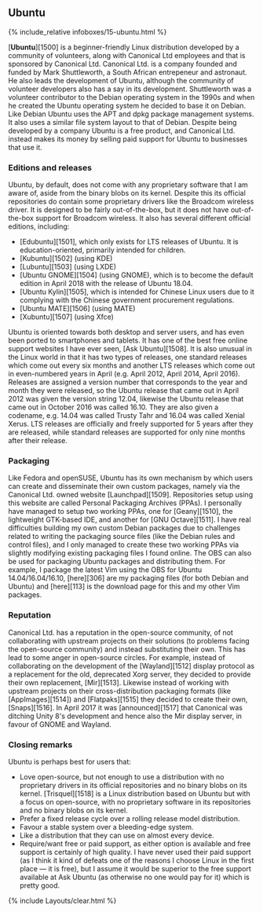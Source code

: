 ## Ubuntu
{% include_relative infoboxes/15-ubuntu.html %}

[**Ubuntu**][1500] is a beginner-friendly Linux distribution developed by a community of volunteers, along with Canonical Ltd employees and that is sponsored by Canonical Ltd. Canonical Ltd. is a company founded and funded by Mark Shuttleworth, a South African entrepeneur and astronaut. He also leads the development of Ubuntu, although the community of volunteer developers also has a say in its development. Shuttleworth was a volunteer contributor to the Debian operating system in the 1990s and when he created the Ubuntu operating system he decided to base it on Debian. Like Debian Ubuntu uses the APT and dpkg package management systems. It also uses a similar file system layout to that of Debian. Despite being developed by a company Ubuntu is a free product, and Canonical Ltd. instead makes its money by selling paid support for Ubuntu to businesses that use it.

### Editions and releases
Ubuntu, by default, does not come with any proprietary software that I am aware of, aside from the binary blobs on its kernel. Despite this its official repositories do contain some proprietary drivers like the Broadcom wireless driver. It is designed to be fairly out-of-the-box, but it does not have out-of-the-box support for Broadcom wireless. It also has several different official editions, including:

* [Edubuntu][1501], which only exists for LTS releases of Ubuntu. It is education-oriented, primarily intended for children.
* [Kubuntu][1502] (using KDE)
* [Lubuntu][1503] (using LXDE)
* [Ubuntu GNOME][1504] (using GNOME), which is to become the default edition in April 2018 with the release of Ubuntu 18.04.
* [Ubuntu Kylin][1505], which is intended for Chinese Linux users due to it complying with the Chinese government procurement regulations.
* [Ubuntu MATE][1506] (using MATE)
* [Xubuntu][1507] (using Xfce)

Ubuntu is oriented towards both desktop and server users, and has even been ported to smartphones and tablets. It has one of the best free online support websites I have ever seen, [Ask Ubuntu][1508]. It is also unusual in the Linux world in that it has two types of releases, one standard releases which come out every six months and another LTS releases which come out in even-numbered years in April (e.g. April 2012, April 2014, April 2016). Releases are assigned a version number that corresponds to the year and month they were released, so the Ubuntu release that came out in April 2012 was given the version string 12.04, likewise the Ubuntu release that came out in October 2016 was called 16.10. They are also given a codename, e.g. 14.04 was called Trusty Tahr and 16.04 was called Xenial Xerus. LTS releases are officially and freely supported for 5 years after they are released, while standard releases are supported for only nine months after their release.

### Packaging
Like Fedora and openSUSE, Ubuntu has its own mechanism by which users can create and disseminate their own custom packages, namely via the Canonical Ltd. owned website [Launchpad][1509]. Repositories setup using this website are called Personal Packaging Archives (PPAs). I personally have managed to setup two working PPAs, one for [Geany][1510], the lightweight GTK-based IDE, and another for [GNU Octave][1511]. I have real difficulties building my own custom Debian packages due to challenges related to writing the packaging source files (like the Debian rules and control files), and I only managed to create these two working PPAs via slightly modifying existing packaging files I found online. The OBS can also be used for packaging Ubuntu packages and distributing them. For example, I package the latest Vim using the OBS for Ubuntu 14.04/16.04/16.10, [here][306] are my packaging files (for both Debian and Ubuntu) and [here][113] is the download page for this and my other Vim packages. 

### Reputation
Canonical Ltd. has a reputation in the open-source community, of not collaborating with upstream projects on their solutions (to problems facing the open-source community) and instead substituting their own. This has lead to some anger in open-source circles. For example, instead of collaborating on the development of the [Wayland][1512] display protocol as a replacement for the old, deprecated Xorg server, they decided to provide their own replacement, [Mir][1513]. Likewise instead of working with upstream projects on their cross-distribution packaging formats (like [AppImages][1514]) and [Flatpaks][1515] they decided to create their own, [Snaps][1516]. In April 2017 it was [announced][1517] that Canonical was ditching Unity 8's development and hence also the Mir display server, in favour of GNOME and Wayland.

### Closing remarks
Ubuntu is perhaps best for users that:

* Love open-source, but not enough to use a distribution with no proprietary drivers in its official repositories and no binary blobs on its kernel. [Trisquel][1518] is a Linux distribution based on Ubuntu but with a focus on open-source, with no proprietary software in its repositories and no binary blobs on its kernel.
* Prefer a fixed release cycle over a rolling release model distribution.
* Favour a stable system over a bleeding-edge system.
* Like a distribution that they can use on almost every device.
* Require/want free or paid support, as either option is available and free support is certainly of high quality. I have never used their paid support (as I think it kind of defeats one of the reasons I choose Linux in the first place &mdash; it is free), but I assume it would be superior to the free support available at Ask Ubuntu (as otherwise no one would pay for it) which is pretty good.

{% include Layouts/clear.html %}

